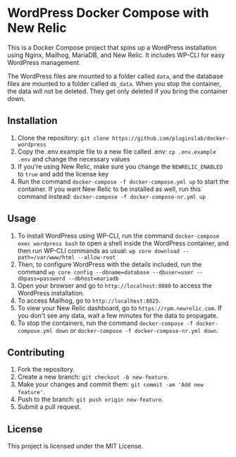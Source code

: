 # WordPress Docker Compose with New Relic

This is a Docker Compose project that spins up a WordPress installation using Nginx, Mailhog, MariaDB, and New Relic. It includes WP-CLI for easy WordPress management.

The WordPress files are mounted to a folder called `data`, and the database files are mounted to a folder called `db_data`. When you stop the container, the data will not be deleted. They get only deleted if you bring the container down.

## Installation

1. Clone the repository: `git clone https://github.com/pluginslab/docker-wordpress`
2. Copy the .env.example file to a new file called .env: `cp .env.example .env` and change the necessary values
3. If you're using New Relic, make sure you change the `NEWRELIC_ENABLED` to `true` and add the license key
4. Run the command `docker-compose -f docker-compose.yml up` to start the container. If you want New Relic to be installed as well, run this command instead: `docker-compose -f docker-compose-nr.yml up`

## Usage

1. To install WordPress using WP-CLI, run the command `docker-compose exec wordpress bash` to open a shell inside the WordPress container, and then run WP-CLI commands as usual: `wp core download --path=/var/www/html --allow-root`
2. Then, to configure WordPress with the details included, run the command `wp core config --dbname=database --dbuser=user --dbpass=password --dbhost=mariadb`
3. Open your browser and go to `http://localhost:8080` to access the WordPress installation.
4. To access Mailhog, go to `http://localhost:8025`.
5. To view your New Relic dashboard, go to `https://rpm.newrelic.com`. If you don't see any data, wait a few minutes for the data to propagate.
6. To stop the containers, run the command `docker-compose -f docker-compose.yml down` or `docker-compose -f docker-compose-nr.yml down`.

## Contributing

1. Fork the repository.
2. Create a new branch: `git checkout -b new-feature`.
3. Make your changes and commit them: `git commit -am 'Add new feature'`.
4. Push to the branch: `git push origin new-feature`.
5. Submit a pull request.

## License

This project is licensed under the MIT License.


